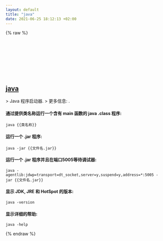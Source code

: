 ```yaml
---
layout: default
title: "java"
date: 2021-06-25 18:12:13 +02:00
---
```

{% raw %}
<h2 id="java">
  <a href="/zh/common/java.html">java</a> <a href="#java"><svg class="icon">
    <use href="/assets/images/unicode_sprite.svg#link" />
  </svg></a>
</h2>
> Java 程序启动器.
> 更多信息: <https://java.com>.

#### 通过提供类名称运行一个含有 main 函数的 java .class 程序:
```shell
java {{类名称}}
```
#### 运行一个 .jar 程序:
```shell
java -jar {{文件名.jar}}
```
#### 运行一个 .jar 程序并且在端口5005等待调试器:
```shell
java -agentlib:jdwp=transport=dt_socket,server=y,suspend=y,address=*:5005 -jar {{文件名.jar}}
```
#### 显示 JDK, JRE 和 HotSpot 的版本:
```shell
java -version
```
#### 显示详细的帮助:
```shell
java -help
```
{% endraw %}